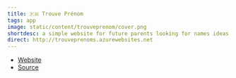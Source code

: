```yaml
---
title: 🇫🇷 Trouve Prénom
tags: app
image: static/content/trouveprenom/cover.png
shortdesc: a simple website for future parents looking for names ideas. Also show statistics for each name.
direct: http://trouveprenoms.azurewebsites.net
---
```


- [Website](http://trouveprenoms.azurewebsites.net)
- [Source](https://github.com/valryon/trouveprenom)
